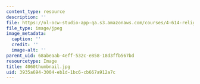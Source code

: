 ```yaml
---
content_type: resource
description: ''
file: https://ol-ocw-studio-app-qa.s3.amazonaws.com/courses/4-614-religious-architecture-and-islamic-cultures-fall-2002/3935a6943004eb1d1bc6cb667a912a7c_4060thumbnail.jpg
file_type: image/jpeg
image_metadata:
  caption: ''
  credit: ''
  image-alt: ''
parent_uid: 68abeaab-4eff-532c-e858-18d3ffb567bd
resourcetype: Image
title: 4060thumbnail.jpg
uid: 3935a694-3004-eb1d-1bc6-cb667a912a7c
---
```

